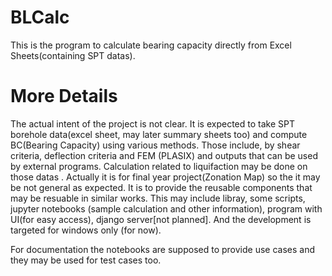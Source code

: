 BLCalc
==========
This is the program to calculate bearing capacity directly from Excel Sheets(containing SPT datas).

More Details
==========
The actual intent of the project is not clear. It is expected to take SPT borehole data(excel sheet, may later summary sheets too) and compute BC(Bearing Capacity) using various methods. Those include, by shear criteria, deflection criteria and FEM (PLASIX) and outputs that can be used by external programs. Calculation related to liquifaction may be done on those datas . Actually it is for final year project(Zonation Map) so the it may be not general as expected. It is to provide the reusable components that may be resuable in similar works. This may include libray, some scripts, jupyter notebooks (sample calculation and other information), program with UI(for easy access), django server[not planned]. And the development is targeted for windows only (for now).

For documentation the notebooks are supposed to provide use cases and they may be used for test cases too.
